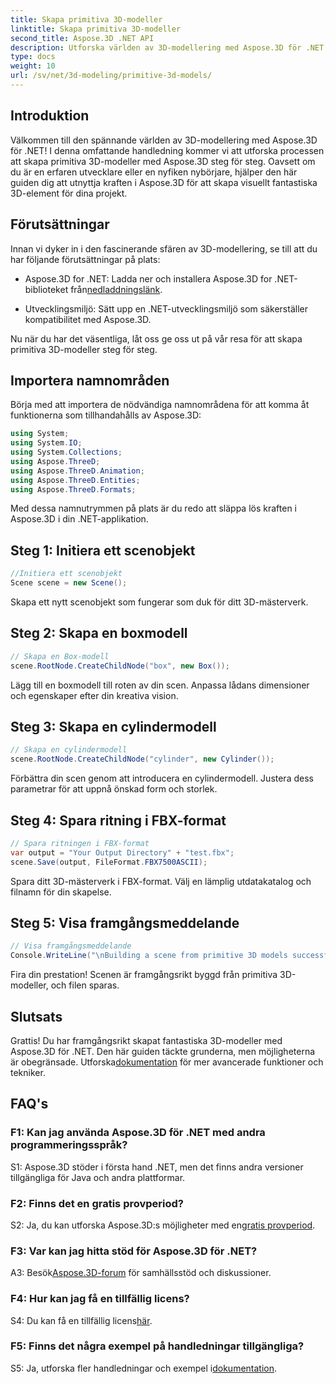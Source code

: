 ```yaml
---
title: Skapa primitiva 3D-modeller
linktitle: Skapa primitiva 3D-modeller
second_title: Aspose.3D .NET API
description: Utforska världen av 3D-modellering med Aspose.3D för .NET. Skapa fantastiska primitiva modeller utan ansträngning.
type: docs
weight: 10
url: /sv/net/3d-modeling/primitive-3d-models/
---
```

## Introduktion

Välkommen till den spännande världen av 3D-modellering med Aspose.3D för .NET! I denna omfattande handledning kommer vi att utforska processen att skapa primitiva 3D-modeller med Aspose.3D steg för steg. Oavsett om du är en erfaren utvecklare eller en nyfiken nybörjare, hjälper den här guiden dig att utnyttja kraften i Aspose.3D för att skapa visuellt fantastiska 3D-element för dina projekt.

## Förutsättningar

Innan vi dyker in i den fascinerande sfären av 3D-modellering, se till att du har följande förutsättningar på plats:

- Aspose.3D for .NET: Ladda ner och installera Aspose.3D for .NET-biblioteket från[nedladdningslänk](https://releases.aspose.com/3d/net/).

- Utvecklingsmiljö: Sätt upp en .NET-utvecklingsmiljö som säkerställer kompatibilitet med Aspose.3D.

Nu när du har det väsentliga, låt oss ge oss ut på vår resa för att skapa primitiva 3D-modeller steg för steg.

## Importera namnområden

Börja med att importera de nödvändiga namnområdena för att komma åt funktionerna som tillhandahålls av Aspose.3D:

```csharp
using System;
using System.IO;
using System.Collections;
using Aspose.ThreeD;
using Aspose.ThreeD.Animation;
using Aspose.ThreeD.Entities;
using Aspose.ThreeD.Formats;
```

Med dessa namnutrymmen på plats är du redo att släppa lös kraften i Aspose.3D i din .NET-applikation.

## Steg 1: Initiera ett scenobjekt

```csharp
//Initiera ett scenobjekt
Scene scene = new Scene();
```

Skapa ett nytt scenobjekt som fungerar som duk för ditt 3D-mästerverk.

## Steg 2: Skapa en boxmodell

```csharp
// Skapa en Box-modell
scene.RootNode.CreateChildNode("box", new Box());
```

Lägg till en boxmodell till roten av din scen. Anpassa lådans dimensioner och egenskaper efter din kreativa vision.

## Steg 3: Skapa en cylindermodell

```csharp
// Skapa en cylindermodell
scene.RootNode.CreateChildNode("cylinder", new Cylinder());
```

Förbättra din scen genom att introducera en cylindermodell. Justera dess parametrar för att uppnå önskad form och storlek.

## Steg 4: Spara ritning i FBX-format

```csharp
// Spara ritningen i FBX-format
var output = "Your Output Directory" + "test.fbx";
scene.Save(output, FileFormat.FBX7500ASCII);
```

Spara ditt 3D-mästerverk i FBX-format. Välj en lämplig utdatakatalog och filnamn för din skapelse.

## Steg 5: Visa framgångsmeddelande

```csharp
// Visa framgångsmeddelande
Console.WriteLine("\nBuilding a scene from primitive 3D models successfully.\nFile saved at " + output);
```

Fira din prestation! Scenen är framgångsrikt byggd från primitiva 3D-modeller, och filen sparas.

## Slutsats

 Grattis! Du har framgångsrikt skapat fantastiska 3D-modeller med Aspose.3D för .NET. Den här guiden täckte grunderna, men möjligheterna är obegränsade. Utforska[dokumentation](https://reference.aspose.com/3d/net/) för mer avancerade funktioner och tekniker.

## FAQ's

### F1: Kan jag använda Aspose.3D för .NET med andra programmeringsspråk?

S1: Aspose.3D stöder i första hand .NET, men det finns andra versioner tillgängliga för Java och andra plattformar.

### F2: Finns det en gratis provperiod?

 S2: Ja, du kan utforska Aspose.3D:s möjligheter med en[gratis provperiod](https://releases.aspose.com/).

### F3: Var kan jag hitta stöd för Aspose.3D för .NET?

 A3: Besök[Aspose.3D-forum](https://forum.aspose.com/c/3d/18) för samhällsstöd och diskussioner.

### F4: Hur kan jag få en tillfällig licens?

 S4: Du kan få en tillfällig licens[här](https://purchase.aspose.com/temporary-license/).

### F5: Finns det några exempel på handledningar tillgängliga?

 S5: Ja, utforska fler handledningar och exempel i[dokumentation](https://reference.aspose.com/3d/net/).